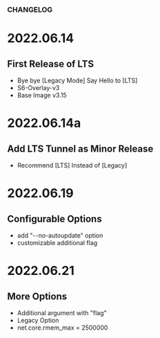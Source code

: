 ### CHANGELOG

# 2022.06.14
## First Release of LTS

- Bye bye [Legacy Mode] Say Hello to [LTS]
- S6-Overlay-v3
- Base Image v3.15

# 2022.06.14a
## Add LTS Tunnel as Minor Release 

- Recommend [LTS] Instead of [Legacy]

# 2022.06.19
## Configurable Options

- add "--no-autoupdate" option
- customizable additional flag

# 2022.06.21 
## More Options

  - Additional argument with "flag"
  - Legacy Option
  - net.core.rmem_max = 2500000